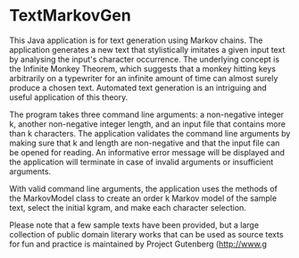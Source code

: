 # TextMarkovGen
This Java application is for text generation using Markov chains. The application generates a new text that stylistically imitates a given input text by analysing the input's character occurrence. The underlying concept is the Infinite Monkey Theorem, which suggests that a monkey hitting keys arbitrarily on a typewriter for an infinite amount of time can almost surely produce a chosen text. Automated text generation is an intriguing and useful application of this theory.

The program takes three command line arguments: a non-negative integer k, another non-negative integer length, and an input file that contains more than k characters. The application validates the command line arguments by making sure that k and length are non-negative and that the input file can be opened for reading. An informative error message will be displayed and the application will terminate in case of invalid arguments or insufficient arguments.

With valid command line arguments, the application uses the methods of the MarkovModel class to create an order k Markov model of the sample text, select the initial kgram, and make each character selection.

Please note that a few sample texts have been provided, but a large collection of public domain literary works that can be used as source texts for fun and practice is maintained by Project Gutenberg (http://www.g